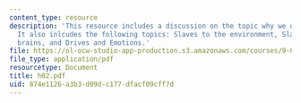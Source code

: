 ```yaml
---
content_type: resource
description: 'This resource includes a discussion on the topic why we do anything.
  It also inlcudes the following topics: Slaves to the environment, Slaves to our
  brains, and Drives and Emotions.'
file: https://ol-ocw-studio-app-production.s3.amazonaws.com/courses/9-00-introduction-to-psychology-fall-2004/874e1126a3b3d09dc177dfacf09cff7d_h02.pdf
file_type: application/pdf
resourcetype: Document
title: h02.pdf
uid: 874e1126-a3b3-d09d-c177-dfacf09cff7d
---
```

